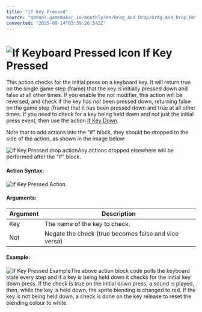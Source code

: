 ```yaml
---
title: "If Key Pressed"
source: "manual.gamemaker.io/monthly/en/Drag_And_Drop/Drag_And_Drop_Reference/Mouse_And_Keyboard/If_Key_Pressed.htm"
converted: "2025-09-14T03:59:26.542Z"
---
```


# ![If Keyboard Pressed Icon](../../../assets/Images/Scripting_Reference/Drag_And_Drop/Reference/Mouse_And_Keyboard/i_KeyboardMouse_KeyPressed.png) If Key Pressed

This action checks for the initial press on a keyboard key. It will return true on the single game step (frame) that the key is initially pressed down and false at all other times. If you enable the not modifier, this action will be reversed, and check if the key has _not_ been pressed down, returning false on the game step (frame) that it has been pressed down and true at all other times. If you need to check for a key being held down and not just the initial press event, then use the action [If Key Down](If_Key_Down.md).

Note that to add actions into the "if" block, they should be dropped to the side of the action, as shown in the image below:

![If Key Pressed drop action](../../../assets/Images/Scripting_Reference/Drag_And_Drop/Reference/Mouse_And_Keyboard/a_If_Key_PressedDrop.png)Any actions dropped elsewhere will be performed after the "if" block.

#### Action Syntax:

![If Key Pressed Action](../../../assets/Images/Scripting_Reference/Drag_And_Drop/Reference/Mouse_And_Keyboard/a_KeyboardMouse_KeyPressed.png)

#### Arguments:

| Argument | Description |
| --- | --- |
| Key | The name of the key to check. |
| Not | Negate the check (true becomes false and vice versa) |

#### Example:

![If Key Pressed Example](../../../assets/Images/Scripting_Reference/Drag_And_Drop/Reference/Mouse_And_Keyboard/e_KeyboardMouse_KeyDown.png)The above action block code polls the keyboard state every step and if a key is being held down it checks for the initial key down press. If the check is true on the initial down press, a sound is played, then, while the key is held down, the sprite blending is changed to red. If the key is not being held down, a check is done on the key release to reset the blending colour to white.